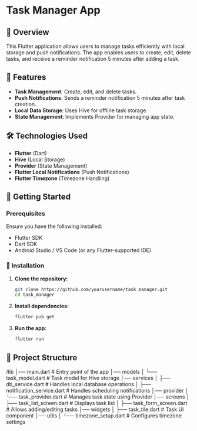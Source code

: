 # Task Manager App

## 📌 Overview

This Flutter application allows users to manage tasks efficiently with local storage and push notifications. The app enables users to create, edit, delete tasks, and receive a reminder notification 5 minutes after adding a task.

## 📲 Features

- **Task Management**: Create, edit, and delete tasks.
- **Push Notifications**: Sends a reminder notification 5 minutes after task creation.
- **Local Data Storage**: Uses Hive for offline task storage.
- **State Management**: Implements Provider for managing app state.

## 🛠️ Technologies Used

- **Flutter** (Dart)
- **Hive** (Local Storage)
- **Provider** (State Management)
- **Flutter Local Notifications** (Push Notifications)
- **Flutter Timezone** (Timezone Handling)

## 🚀 Getting Started

### Prerequisites

Ensure you have the following installed:

- Flutter SDK
- Dart SDK
- Android Studio / VS Code (or any Flutter-supported IDE)

### 🔧 Installation

1. **Clone the repository:**

   ```sh
   git clone https://github.com/yourusername/task_manager.git
   cd task_manager
   ```

2. **Install dependencies:**

   ```sh
   flutter pub get
   ```

3. **Run the app:**

   ```sh
   flutter run
   ```

## 📂 Project Structure

/lib
│── main.dart  # Entry point of the app
│── models
│   └── task_model.dart  # Task model for Hive storage
│── services
│   ├── db_service.dart  # Handles local database operations
│   ├── notification_service.dart  # Handles scheduling notifications
│── provider
│   └── task_provider.dart  # Manages task state using Provider
│── screens
│   ├── task_list_screen.dart  # Displays task list
│   ├── task_form_screen.dart  # Allows adding/editing tasks
│── widgets
│   ├── task_tile.dart  # Task UI component
│── utils
│   └── timezone_setup.dart  # Configures timezone settings
